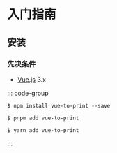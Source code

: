 # 入门指南

## 安装

### 先决条件

- [Vue.js](https://vuejs.org/) 3.x

::: code-group

```shell [npm]
$ npm install vue-to-print --save
```

```shell
$ pnpm add vue-to-print
```

```shell [yarn]
$ yarn add vue-to-print
```

:::
